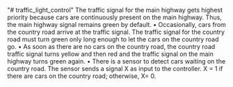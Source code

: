 "# traffic_light_control" 
The traffic signal for the main highway gets highest priority because cars are 
continuously present on the main highway. Thus, the main highway signal 
remains green by default.
• Occasionally, cars from the country road arrive at the traffic signal. The traffic 
signal for the country road must turn green only long enough to let the cars on the 
country road go.
• As soon as there are no cars on the country road, the country road traffic signal 
turns yellow and then red and the traffic signal on the main highway turns green 
again.
• There is a sensor to detect cars waiting on the country road. The sensor sends a 
signal X as input to the controller. X = 1 if there are cars on the country road; 
otherwise, X= 0.